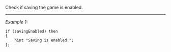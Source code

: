 Check if saving the game is enabled.


---
*Example 1:*
```sqf
if (savingEnabled) then
{
	hint "Saving is enabled!";
};
```